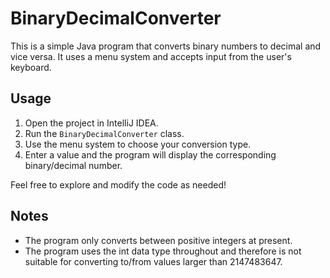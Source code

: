 # BinaryDecimalConverter

This is a simple Java program that converts binary numbers to decimal and vice versa. It uses a menu system and accepts input from the user's keyboard.

## Usage
1. Open the project in IntelliJ IDEA.
2. Run the `BinaryDecimalConverter` class.
3. Use the menu system to choose your conversion type.
4. Enter a value and the program will display the corresponding binary/decimal number.

Feel free to explore and modify the code as needed!

## Notes
- The program only converts between positive integers at present.
- The program uses the int data type throughout and therefore is not suitable for converting to/from values larger than 2147483647.
